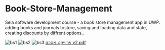 # Book-Store-Management
Sela software development course - a book store management app in UWP.
adding books and journals tostore, saving and loading data and state, creating discounts by diffrent options..

![bs1](https://github.com/yuvK/Book-Store-Management/assets/83789663/b1dd75eb-7591-4191-af73-93807a252a11)
![bs2](https://github.com/yuvK/Book-Store-Management/assets/83789663/2a5dc69a-8e6f-4c8a-8823-b11d24098381)
![bs3](https://github.com/yuvK/Book-Store-Management/assets/83789663/b4d9e319-1c1a-4981-b6d3-3da98686c3b8)
[פרוייקט מסכם v2.pdf](https://github.com/yuvK/Book-Store-Management/files/11528044/v2.pdf)
